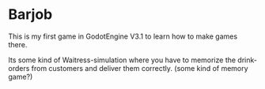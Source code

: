 # Barjob
This is my first game in GodotEngine V3.1 to learn how to make games there.

Its some kind of Waitress-simulation where you have to memorize the drink-orders from customers and deliver them correctly.
(some kind of memory game?)
